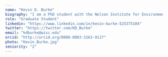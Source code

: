 ```yaml
---
name: "Kevin D. Burke"
biography: "I am a PhD student with the Nelson Institute for Environmental Studies interested in better understanding what future projections of climate change may mean for novel communities and land-management decisions, as well as better understanding what factors are currently driving changes in the modern pollen season. This includes extending the baseline of 'no-analogue' climate assessments to consider past-earth warm periods, as well assessing the role of climate vs. land-cover change in urban environments."
role: "Graduate Student"
linkedin: "https://www.linkedin.com/in/kevin-burke-525375104"
twitter: "https://twitter.com/KD_Burke"
email: "kdburke@wisc.edu"
orcid: "http://orcid.org/0000-0003-3163-9117"
photo: "Kevin_Burke.jpg"
seniority: "2"
---
```

